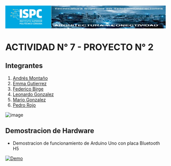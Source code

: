 ![image](https://github.com/ISPC-TST-ARQUITECTURA-Y-CONECTIVIDAD/tarea1-grupo-6/blob/main/Portada.jpg)

# ACTIVIDAD N° 7 - PROYECTO N° 2

## Integrantes

1. [Andrés Montaño](https://github.com/maj3210)
2. [Emma Gutierrez](https://github.com/Emygut)
3. [Federico Birge](https://github.com/FedeBirge)
4. [Leonardo Gonzalez](https://github.com/leolgonzalez)
5. [Mario Gonzalez](https://github.com/mariogonzalezispc)
6. [Pedro Rojo](https://github.com/tecnosisnet)

![image](https://github.com/ISPC-TST-ARQUITECTURA-Y-CONECTIVIDAD/tarea7-grupo-6/assets/109010330/2e75b89c-69b6-4831-8bf2-962899ff163f)

## Demostracion de Hardware ##
* Demostracion de funcionamiento de Arduino Uno con placa Bluetooth H5

[![Demo](https://www.youtube.com/vi/watch?v=ti1mLRGaHA8/0.jpg)](https://www.youtube.com/watch?v=ti1mLRGaHA8)